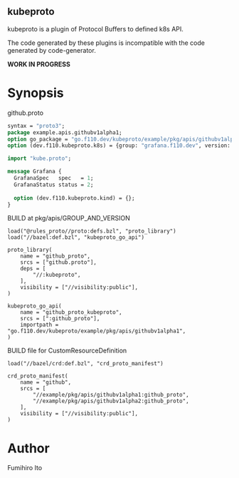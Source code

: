 kubeproto
---

kubeproto is a plugin of Protocol Buffers to defined k8s API.

The code generated by these plugins is incompatible with the code generated by code-generator.

**WORK IN PROGRESS**

# Synopsis

github.proto

```protobuf
syntax = "proto3";
package example.apis.githubv1alpha1;
option go_package = "go.f110.dev/kubeproto/example/pkg/apis/githubv1alpha1";
option (dev.f110.kubeproto.k8s) = {group: "grafana.f110.dev", version: "v1alpha1"};

import "kube.proto";

message Grafana {
  GrafanaSpec   spec   = 1;
  GrafanaStatus status = 2;
        
  option (dev.f110.kubeproto.kind) = {};
}
```

BUILD at pkg/apis/GROUP_AND_VERSION

```
load("@rules_proto//proto:defs.bzl", "proto_library")
load("//bazel:def.bzl", "kubeproto_go_api")

proto_library(
    name = "github_proto",
    srcs = ["github.proto"],
    deps = [
        "//:kubeproto",
    ],
    visibility = ["//visibility:public"],
)

kubeproto_go_api(
    name = "github_proto_kubeproto",
    srcs = [":github_proto"],
    importpath = "go.f110.dev/kubeproto/example/pkg/apis/githubv1alpha1",
)
```

BUILD file for CustomResourceDefinition

```
load("//bazel/crd:def.bzl", "crd_proto_manifest")

crd_proto_manifest(
    name = "github",
    srcs = [
        "//example/pkg/apis/githubv1alpha1:github_proto",
        "//example/pkg/apis/githubv1alpha2:github_proto",
    ],
    visibility = ["//visibility:public"],
)
```

# Author

Fumihiro Ito